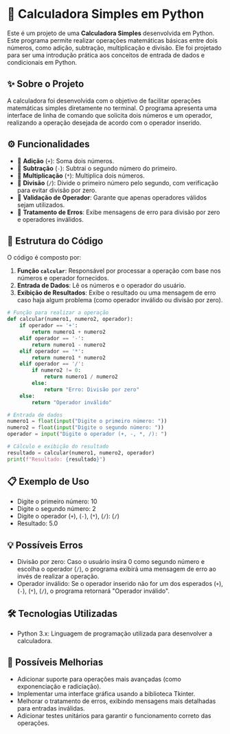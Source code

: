 # 📐 Calculadora Simples em Python

Este é um projeto de uma **Calculadora Simples** desenvolvida em Python. Este programa permite realizar operações matemáticas básicas entre dois números, como adição, subtração, multiplicação e divisão. Ele foi projetado para ser uma introdução prática aos conceitos de entrada de dados e condicionais em Python.

## ✨ Sobre o Projeto

A calculadora foi desenvolvida com o objetivo de facilitar operações matemáticas simples diretamente no terminal. O programa apresenta uma interface de linha de comando que solicita dois números e um operador, realizando a operação desejada de acordo com o operador inserido.

## ⚙️ Funcionalidades

- 📌 **Adição** (`+`): Soma dois números.
- 📌 **Subtração** (`-`): Subtrai o segundo número do primeiro.
- 📌 **Multiplicação** (`*`): Multiplica dois números.
- 📌 **Divisão** (`/`): Divide o primeiro número pelo segundo, com verificação para evitar divisão por zero.
- 🔄 **Validação de Operador**: Garante que apenas operadores válidos sejam utilizados.
- 🚫 **Tratamento de Erros**: Exibe mensagens de erro para divisão por zero e operadores inválidos.

## 🧩 Estrutura do Código

O código é composto por:

1. **Função `calcular`**: Responsável por processar a operação com base nos números e operador fornecidos.
2. **Entrada de Dados**: Lê os números e o operador do usuário.
3. **Exibição de Resultados**: Exibe o resultado ou uma mensagem de erro caso haja algum problema (como operador inválido ou divisão por zero).

```python
# Função para realizar a operação
def calcular(numero1, numero2, operador):
    if operador == '+':
        return numero1 + numero2
    elif operador == '-':
        return numero1 - numero2
    elif operador == '*':
        return numero1 * numero2
    elif operador == '/':
        if numero2 != 0:
            return numero1 / numero2
        else:
            return "Erro: Divisão por zero"
    else:
        return "Operador inválido"

# Entrada de dados
numero1 = float(input("Digite o primeiro número: "))
numero2 = float(input("Digite o segundo número: "))
operador = input("Digite o operador (+, -, *, /): ")

# Cálculo e exibição do resultado
resultado = calcular(numero1, numero2, operador)
print(f"Resultado: {resultado}")
```
## 📋 Exemplo de Uso
- Digite o primeiro número: 10
- Digite o segundo número: 2
- Digite o operador (`+`), (`-`), (`*`), (`/`): (`/`)
- Resultado: 5.0

## 💡 Possíveis Erros

- Divisão por zero: Caso o usuário insira 0 como segundo número e escolha o operador (`/`), o programa exibirá uma mensagem de erro ao invés de realizar a operação.
- Operador inválido: Se o operador inserido não for um dos esperados (`+`), (`-`), (`*`), (`/`), o programa retornará "Operador inválido".

## 🛠️ Tecnologias Utilizadas

- Python 3.x: Linguagem de programação utilizada para desenvolver a calculadora.

## 🧩 Possíveis Melhorias

- Adicionar suporte para operações mais avançadas (como exponenciação e radiciação).
- Implementar uma interface gráfica usando a biblioteca Tkinter.
- Melhorar o tratamento de erros, exibindo mensagens mais detalhadas para entradas inválidas.
- Adicionar testes unitários para garantir o funcionamento correto das operações.




